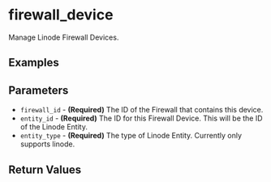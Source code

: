 # firewall_device

Manage Linode Firewall Devices.


## Examples


## Parameters


- `firewall_id` - **(Required)** The ID of the Firewall that contains this device. 
- `entity_id` - **(Required)** The ID for this Firewall Device. This will be the ID of the Linode Entity. 
- `entity_type` - **(Required)** The type of Linode Entity. Currently only supports linode. 


## Return Values

